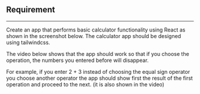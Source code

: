 ## Requirement

---
Create an app that performs basic calculator functionality using React as shown in the screenshot below. The calculator app should be designed using tailwindcss.

The video below shows that the app should work so that if you choose the operation, the numbers you entered before will disappear. 

For example, if you enter 2 + 3 instead of choosing the equal sign operator you choose another operator the app should show first the result of the first operation and proceed to the next. (it is also shown in the video)